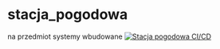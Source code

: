 # stacja_pogodowa
na przedmiot systemy wbudowane
[![Stacja pogodowa CI/CD](https://github.com/amkrosa/stacja_pogodowa/actions/workflows/maven.yml/badge.svg?branch=master)](https://github.com/amkrosa/stacja_pogodowa/actions/workflows/maven.yml)
